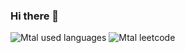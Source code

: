 ### Hi there 👋

![ Mtal used languages](https://github-readme-stats.vercel.app/api/top-langs/?username=mtaleta)
![ Mtal leetcode](https://stats.justsong.cn/api/leetcode/?username=ex051240)



<!--
**mtaleta/mtaleta** is a ✨ _special_ ✨ repository because its `README.md` (this file) appears on your GitHub profile.

Here are some ideas to get you started:

- 🔭 I’m currently working on ...
- 🌱 I’m currently learning ...
- 👯 I’m looking to collaborate on ...
- 🤔 I’m looking for help with ...
- 💬 Ask me about ...
- 📫 How to reach me: ...
- 😄 Pronouns: ...
- ⚡ Fun fact: ...
-->

